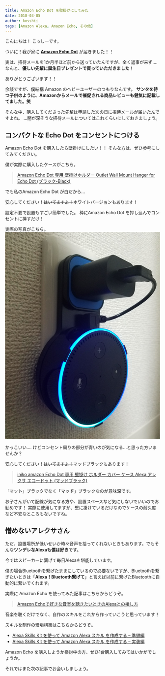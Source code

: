 ```yaml
---
title: Amazon Echo Dot を壁掛けにしてみた
date: 2018-03-05
author: kosshii
tags: [Amazon Alexa, Amazon Echo, その他]
---
```


こんにちは！
こっしーです。

ついに！我が家に **[Amazon Echo Dot](http://www.amazon.co.jp/o/ASIN/B072B5BTLK/m1s-22/ref=nosim)** が届きました！！

実は、招待メールを1か月半ほど前から送っていたんですが、全く返事が来ず....
なんと、**優しい先輩に誕生日プレゼントで買っていただきました**！

ありがとうございます！！

余談ですが、僕結構 Amazon のヘビーユーザーのつもりなんです。
**サンタを待つ子供のように、Amazonからメールで催促される商品レビューも健気に記載してました。笑**

そんな中、購入してくださった先輩は申請した次の日に招待メールが届いたんですよね。
...闇が深そうな招待メールについてはこれくらいにしておきましょう。

## コンパクトな Echo Dot をコンセントにつける

Amazon Echo Dot を購入したら壁掛けにしたい！！
そんな方は、ぜひ参考にしてみてください。

僕が実際に購入したケースがこちら。

> [Amazon Echo Dot 専用 壁掛けホルダー Outlet Wall Mount Hanger for Echo Dot (ブラック-Black)](http://www.amazon.co.jp/o/ASIN/B078RX1NGV/m1s-22/ref=nosim)

でも私のAmazon Echo Dot が白だから...

安心してください！<strike>はいてますよ！</strike>ホワイトバージョンもあります！

設定不要で設置もすごい簡単でした。
枠にAmazon Echo Dot を押し込んでコンセントに挿すだけ！

実際の写真がこちら。
![](images/my-first-amazon-echo-dot-1.jpg)

かっこいい....
けどコンセント周りの部分が青いのが気になる...と思った方いませんか？

安心してください！<strike>はいてますよ！</strike>マッドブラックもあります！

>[iniko amazon Echo Dot 専用 壁掛け ホルダー カバー ケース Alexa アレクサ エコードット (マッドブラック)](http://www.amazon.co.jp/o/ASIN/B079QFGS2P/m1s-22/ref=nosim)

「マッ**ト**」ブラックでなく「マッ**ド**」ブラックなのが意味深です。

お子さんがいて配線が気になる方や、設置スペースなど気にしないでいいのでお勧めです！
実際に使用してますが、壁に掛けているだけなのでケースの耐久度など不安なところもないですね。

## 憎めないアレクサさん

ただ、設置場所が低いせいか時々音声を拾ってくれないときもあります。でもそんな**ツンデレなAlexaも僕は好き**です。

今ではスピーカーに繋げて毎日Alexaを堪能しています。

僕の場合Bluetoothを繋げたままにしているので必要ないですが、Bluetoothを繋ぎたいときは「**Alexa！Bluetooth繋げて**」と言えば以前に繋げたBluetoothに自動的に繋いでくれます。

実際に Amazon Echo を使ってみた記事はこちらからどうぞ。

> [Amazon Echoで好きな音楽を聴きたいときのAlexaとの接し方](/wp-admin/post.php?post=6023&action=edit)

音楽を聴くだけでなく、自作のスキルをこれから作っていこうと思っています！

スキルを制作の環境構築はこちらからどうぞ。

- [Alexa Skills Kit を使って Amazon Alexa スキル を作成する – 準備編](/amazon-alexa-skills-preparation/)
- [Alexa Skills Kit を使って Amazon Alexa スキル を作成する – 実装編](/amazon-alexa-skills-implementation/)

Amazon Echo を購入しようか検討中の方、ぜひ1台購入してみてはいかがでしょうか。

それではまた次の記事でお会いしましょう。